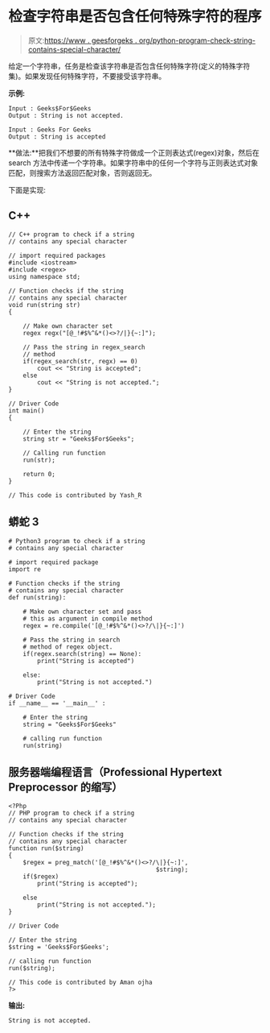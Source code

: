 # 检查字符串是否包含任何特殊字符的程序

> 原文:[https://www . geesforgeks . org/python-program-check-string-contains-special-character/](https://www.geeksforgeeks.org/python-program-check-string-contains-special-character/)

给定一个字符串，任务是检查该字符串是否包含任何特殊字符(定义的特殊字符集)。如果发现任何特殊字符，不要接受该字符串。

**示例:**

```
Input : Geeks$For$Geeks
Output : String is not accepted.

Input : Geeks For Geeks
Output : String is accepted

```

**做法:**把我们不想要的所有特殊字符做成一个正则表达式(regex)对象，然后在 search 方法中传递一个字符串。如果字符串中的任何一个字符与正则表达式对象匹配，则搜索方法返回匹配对象，否则返回无。

下面是实现:

## C++

```
// C++ program to check if a string 
// contains any special character

// import required packages
#include <iostream> 
#include <regex> 
using namespace std; 

// Function checks if the string 
// contains any special character
void run(string str)
{

    // Make own character set 
    regex regx("[@_!#$%^&*()<>?/|}{~:]");

    // Pass the string in regex_search 
    // method
    if(regex_search(str, regx) == 0)
        cout << "String is accepted";
    else
        cout << "String is not accepted.";
} 

// Driver Code 
int main() 
{ 

    // Enter the string 
    string str = "Geeks$For$Geeks"; 

    // Calling run function
    run(str); 

    return 0; 
}

// This code is contributed by Yash_R
```

## 蟒蛇 3

```
# Python3 program to check if a string
# contains any special character

# import required package
import re

# Function checks if the string
# contains any special character
def run(string):

    # Make own character set and pass 
    # this as argument in compile method
    regex = re.compile('[@_!#$%^&*()<>?/\|}{~:]')

    # Pass the string in search 
    # method of regex object.    
    if(regex.search(string) == None):
        print("String is accepted")

    else:
        print("String is not accepted.")

# Driver Code
if __name__ == '__main__' :

    # Enter the string
    string = "Geeks$For$Geeks"

    # calling run function 
    run(string)
```

## 服务器端编程语言（Professional Hypertext Preprocessor 的缩写）

```
<?Php
// PHP program to check if a string 
// contains any special character 

// Function checks if the string 
// contains any special character 
function run($string)
{
    $regex = preg_match('[@_!#$%^&*()<>?/\|}{~:]', 
                                         $string);
    if($regex) 
        print("String is accepted"); 

    else
        print("String is not accepted.");
} 

// Driver Code 

// Enter the string 
$string = 'Geeks$For$Geeks';

// calling run function
run($string);

// This code is contributed by Aman ojha
?>
```

**输出:**

```
String is not accepted.
```